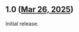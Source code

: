 ## 1.0 ([Mar 26, 2025](https://github.com/ramensoftware/windhawk-mods/blob/bef04b3e280151725c8cd4aa97274cd825de9d50/mods/taskbar-show-desktop-button-aero-peek.wh.cpp))

Initial release.

